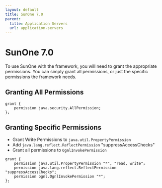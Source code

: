 ```yaml
---
layout: default
title: SunOne 7.0
parent:
  title: Application Servers
  url: application-servers
---
```


# SunOne 7.0

To use SunOne with the framework, you will need to grant the appropriate permissions. You can simply grant 
all permissions, or just the specific permissions the framework needs\.

## Granting All Permissions

```
grant {
	permission java.security.AllPermission;
};
```

## Granting Specific Permissions

- Grant Write Permissions to `java.util.PropertyPermission`
- Add `java.lang.reflect.ReflectPermission` "suppressAccessChecks"
- Grant all permissions to `OgnlInvokePermission`

```
grant {
	permission java.util.PropertyPermission "*", "read, write";
	permission java.lang.reflect.ReflectPermission "suppressAccessChecks";
	permission ognl.OgnlInvokePermission "*";
};
```
